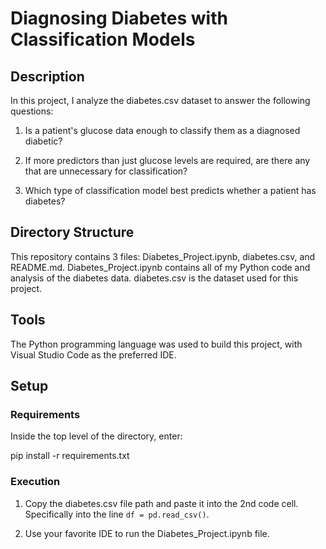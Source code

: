 # Diagnosing Diabetes with Classification Models

## Description

In this project, I analyze the diabetes.csv dataset to answer the following questions:

1. Is a patient's glucose data enough to classify them as a diagnosed diabetic?

2. If more predictors than just glucose levels are required, are there any that are unnecessary for classification?

3. Which type of classification model best predicts whether a patient has diabetes?

## Directory Structure

This repository contains 3 files: Diabetes_Project.ipynb, diabetes.csv, and README.md. Diabetes_Project.ipynb contains all of my Python code and analysis of the diabetes data. diabetes.csv is the dataset used for this project.

## Tools

The Python programming language was used to build this project, with Visual Studio Code as the preferred IDE.

## Setup

### Requirements

Inside the top level of the directory, enter:

pip install -r requirements.txt

### Execution

1. Copy the diabetes.csv file path and paste it into the 2nd code cell. Specifically into the line `df = pd.read_csv()`.

2. Use your favorite IDE to run the Diabetes_Project.ipynb file.


